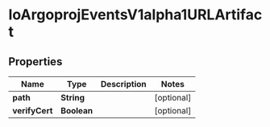 
# IoArgoprojEventsV1alpha1URLArtifact

## Properties
Name | Type | Description | Notes
------------ | ------------- | ------------- | -------------
**path** | **String** |  |  [optional]
**verifyCert** | **Boolean** |  |  [optional]



